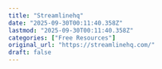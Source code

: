 ```yaml
---
title: "Streamlinehq"
date: "2025-09-30T00:11:40.358Z"
lastmod: "2025-09-30T00:11:40.358Z"
categories: ["Free Resources"]
original_url: "https://streamlinehq.com/"
draft: false
---
```

